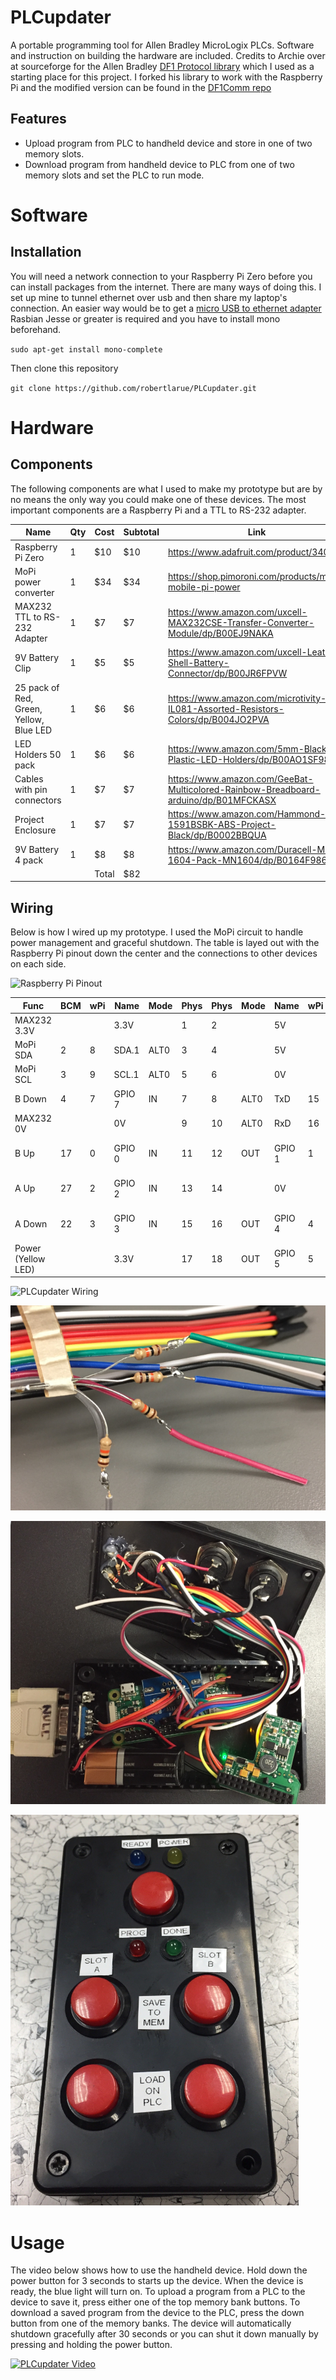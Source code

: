 ﻿# PLCupdater
A portable programming tool for Allen Bradley MicroLogix PLCs. Software and instruction on building the hardware are included.
Credits to Archie over at sourceforge for the Allen Bradley [DF1 Protocol library](https://sourceforge.net/projects/abdf1/) which I used as a starting place for this project. I forked his library to work with the Raspberry Pi and the modified version can be found in the [DF1Comm repo](https://github.com/robertlarue/DF1Comm)

## Features
* Upload program from PLC to handheld device and store in one of two memory slots.
* Download program from handheld device to PLC from one of two memory slots and set the PLC to run mode.

# Software
## Installation
You will need a network connection to your Raspberry Pi Zero before you can install packages from the internet.
There are many ways of doing this. I set up mine to tunnel ethernet over usb and then share my laptop's connection.
An easier way would be to get a [micro USB to ethernet adapter](https://www.amazon.com/Plugable-Micro-B-Ethernet-Raspberry-AX88772A/dp/B00RM3KXAU)
Rasbian Jesse or greater is required and you have to install mono beforehand.

`sudo apt-get install mono-complete`

Then clone this repository 

`git clone https://github.com/robertlarue/PLCupdater.git `

# Hardware
## Components
The following components are what I used to make my prototype but are by no means the only way you could make one of these devices.
The most important components are a Raspberry Pi and a TTL to RS-232 adapter.

| Name                                    | Qty | Cost  | Subtotal | Link                                                                                |
|-----------------------------------------|-----|-------|----------|-------------------------------------------------------------------------------------|
| Raspberry Pi Zero                       | 1   | $10   | $10      | https://www.adafruit.com/product/3400                                               |
| MoPi power converter                    | 1   | $34   | $34      | https://shop.pimoroni.com/products/mopi-mobile-pi-power                             |
| MAX232 TTL to RS-232 Adapter            | 1   | $7    | $7       | https://www.amazon.com/uxcell-MAX232CSE-Transfer-Converter-Module/dp/B00EJ9NAKA     |
| 9V Battery Clip                         | 1   | $5    | $5       | https://www.amazon.com/uxcell-Leather-Shell-Battery-Connector/dp/B00JR6FPVW         |
| 25 pack of Red, Green, Yellow, Blue LED | 1   | $6    | $6       | https://www.amazon.com/microtivity-IL081-Assorted-Resistors-Colors/dp/B004JO2PVA    |
| LED Holders 50 pack                     | 1   | $6    | $6       | https://www.amazon.com/5mm-Black-Plastic-LED-Holders/dp/B00AO1SF98                  |
| Cables with pin connectors              | 1   | $7    | $7       | https://www.amazon.com/GeeBat-Multicolored-Rainbow-Breadboard-arduino/dp/B01MFCKASX |
| Project Enclosure                       | 1   | $7    | $7       | https://www.amazon.com/Hammond-1591BSBK-ABS-Project-Black/dp/B0002BBQUA             |
| 9V Battery 4 pack                       | 1   | $8    | $8       | https://www.amazon.com/Duracell-MN-1604-Pack-MN1604/dp/B0164F986Q                   |
|                                         |     | Total | $82      |                                                                                     |                                                    |

## Wiring
Below is how I wired up my prototype. I used the MoPi circuit to handle power management and graceful shutdown.
The table is layed out with the Raspberry Pi pinout down the center and the connections to other devices on each side.

![Raspberry Pi Pinout](https://rawgit.com/robertlarue/PLCupdater/master/Hardware/PLCupdaterRpiPinout.svg)

| Func               | BCM | wPi | Name   | Mode | Phys | Phys | Mode | Name   | wPi | BCM | Func                |
|--------------------|-----|-----|--------|------|------|------|------|--------|-----|-----|---------------------|
| MAX232 3.3V        |     |     | 3.3V   |      | 1    | 2    |      | 5V     |     |     | MoPi 5V             |
| MoPi SDA           | 2   | 8   | SDA.1  | ALT0 | 3    | 4    |      | 5V     |     |     |                     |
| MoPi SCL           | 3   | 9   | SCL.1  | ALT0 | 5    | 6    |      | 0V     |     |     | MoPi 0V             |
| B Down             | 4   | 7   | GPIO 7 | IN   | 7    | 8    | ALT0 | TxD    | 15  | 14  | MAX232 TTL Tx       |
| MAX232 0V          |     |     | 0V     |      | 9    | 10   | ALT0 | RxD    | 16  | 15  | MAX232 TTL Rx       |
| B Up               | 17  | 0   | GPIO 0 | IN   | 11   | 12   | OUT  | GPIO 1 | 1   | 18  | Ready (Blue LED)    |
| A Up               | 27  | 2   | GPIO 2 | IN   | 13   | 14   |      | 0V     |     |     | Buttons & Lights 0V |
| A Down             | 22  | 3   | GPIO 3 | IN   | 15   | 16   | OUT  | GPIO 4 | 4   | 23  | Success (Green LED) |
| Power (Yellow LED) |     |     | 3.3V   |      | 17   | 18   | OUT  | GPIO 5 | 5   | 24  | Progress (Red LED)  |

![PLCupdater Wiring](https://rawgit.com/robertlarue/PLCupdater/master/Hardware/PLCupdaterWiring.svg?raw=true)

![PLCupdater LED Resistors](/Hardware/PLCupdaterLEDResistors.png?raw=true)

![PLCupdater Inside Case](/Hardware/PLCupdaterInsideCase.png?raw=true)

![PLCupdater Closed Case](/Hardware/PLCupdaterClosedCase.png?raw=true)

# Usage

The video below shows how to use the handheld device.
Hold down the power button for 3 seconds to starts up the device. When the device is ready, the blue light will turn on.
To upload a program from a PLC to the device to save it, press either one of the top memory bank buttons.
To download a saved program from the device to the PLC, press the down button from one of the memory banks.
The device will automatically shutdown gracefully after 30 seconds or you can shut it down manually by pressing and holding the power button.

[![PLCupdater Video](http://img.youtube.com/vi/zfGl7Mr_JKA/0.jpg)](http://www.youtube.com/watch?v=zfGl7Mr_JKA)
